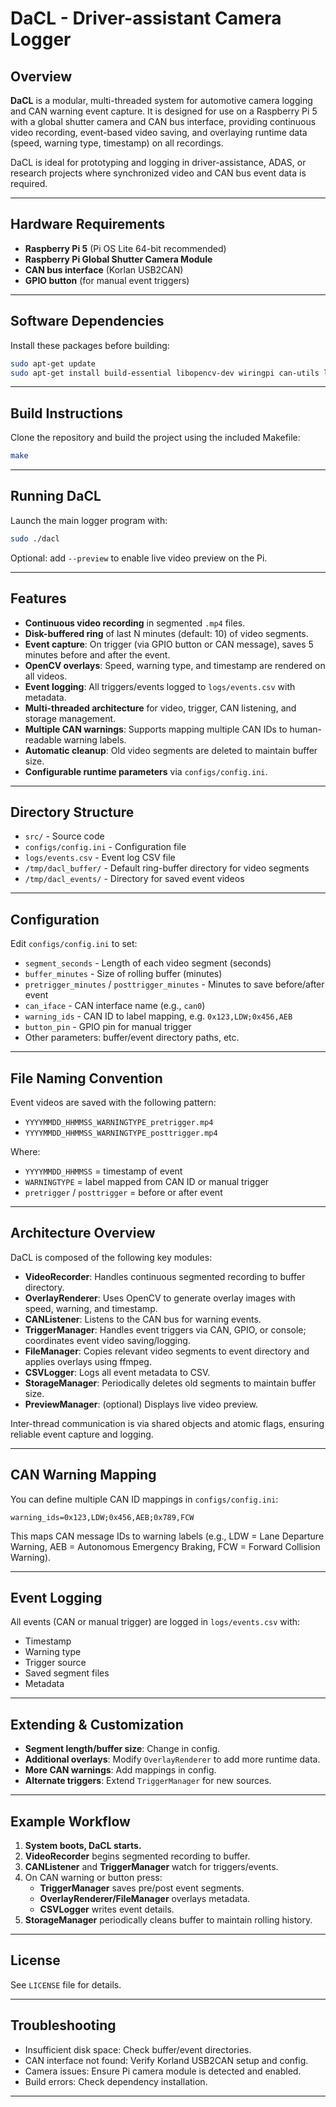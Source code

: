 # DaCL - Driver-assistant Camera Logger

## Overview

**DaCL** is a modular, multi-threaded system for automotive camera logging and CAN warning event capture. It is designed for use on a Raspberry Pi 5 with a global shutter camera and CAN bus interface, providing continuous video recording, event-based video saving, and overlaying runtime data (speed, warning type, timestamp) on all recordings. 

DaCL is ideal for prototyping and logging in driver-assistance, ADAS, or research projects where synchronized video and CAN bus event data is required.

---

## Hardware Requirements

- **Raspberry Pi 5** (Pi OS Lite 64-bit recommended)
- **Raspberry Pi Global Shutter Camera Module**
- **CAN bus interface** (Korlan USB2CAN)
- **GPIO button** (for manual event triggers)

---

## Software Dependencies

Install these packages before building:

```sh
sudo apt-get update
sudo apt-get install build-essential libopencv-dev wiringpi can-utils libcamera-dev ffmpeg
```

---

## Build Instructions

Clone the repository and build the project using the included Makefile:

```sh
make
```

---

## Running DaCL

Launch the main logger program with:

```sh
sudo ./dacl
```

Optional: add `--preview` to enable live video preview on the Pi.

---

## Features

- **Continuous video recording** in segmented `.mp4` files.
- **Disk-buffered ring** of last N minutes (default: 10) of video segments.
- **Event capture**: On trigger (via GPIO button or CAN message), saves 5 minutes before and after the event.
- **OpenCV overlays**: Speed, warning type, and timestamp are rendered on all videos.
- **Event logging**: All triggers/events logged to `logs/events.csv` with metadata.
- **Multi-threaded architecture** for video, trigger, CAN listening, and storage management.
- **Multiple CAN warnings**: Supports mapping multiple CAN IDs to human-readable warning labels.
- **Automatic cleanup**: Old video segments are deleted to maintain buffer size.
- **Configurable runtime parameters** via `configs/config.ini`.

---

## Directory Structure

- `src/` - Source code
- `configs/config.ini` - Configuration file
- `logs/events.csv` - Event log CSV file
- `/tmp/dacl_buffer/` - Default ring-buffer directory for video segments
- `/tmp/dacl_events/` - Directory for saved event videos

---

## Configuration

Edit `configs/config.ini` to set:

- `segment_seconds` - Length of each video segment (seconds)
- `buffer_minutes` - Size of rolling buffer (minutes)
- `pretrigger_minutes` / `posttrigger_minutes` - Minutes to save before/after event
- `can_iface` - CAN interface name (e.g., `can0`)
- `warning_ids` - CAN ID to label mapping, e.g. `0x123,LDW;0x456,AEB`
- `button_pin` - GPIO pin for manual trigger
- Other parameters: buffer/event directory paths, etc.

---

## File Naming Convention

Event videos are saved with the following pattern:

- `YYYYMMDD_HHMMSS_WARNINGTYPE_pretrigger.mp4`
- `YYYYMMDD_HHMMSS_WARNINGTYPE_posttrigger.mp4`

Where:
- `YYYYMMDD_HHMMSS` = timestamp of event
- `WARNINGTYPE` = label mapped from CAN ID or manual trigger
- `pretrigger` / `posttrigger` = before or after event

---

## Architecture Overview

DaCL is composed of the following key modules:

- **VideoRecorder**: Handles continuous segmented recording to buffer directory.
- **OverlayRenderer**: Uses OpenCV to generate overlay images with speed, warning, and timestamp.
- **CANListener**: Listens to the CAN bus for warning events.
- **TriggerManager**: Handles event triggers via CAN, GPIO, or console; coordinates event video saving/logging.
- **FileManager**: Copies relevant video segments to event directory and applies overlays using ffmpeg.
- **CSVLogger**: Logs all event metadata to CSV.
- **StorageManager**: Periodically deletes old segments to maintain buffer size.
- **PreviewManager**: (optional) Displays live video preview.

Inter-thread communication is via shared objects and atomic flags, ensuring reliable event capture and logging.

---

## CAN Warning Mapping

You can define multiple CAN ID mappings in `configs/config.ini`:

```
warning_ids=0x123,LDW;0x456,AEB;0x789,FCW
```

This maps CAN message IDs to warning labels (e.g., LDW = Lane Departure Warning, AEB = Autonomous Emergency Braking, FCW = Forward Collision Warning).

---

## Event Logging

All events (CAN or manual trigger) are logged in `logs/events.csv` with:

- Timestamp
- Warning type
- Trigger source
- Saved segment files
- Metadata

---

## Extending & Customization

- **Segment length/buffer size**: Change in config.
- **Additional overlays**: Modify `OverlayRenderer` to add more runtime data.
- **More CAN warnings**: Add mappings in config.
- **Alternate triggers**: Extend `TriggerManager` for new sources.

---

## Example Workflow

1. **System boots, DaCL starts.**
2. **VideoRecorder** begins segmented recording to buffer.
3. **CANListener** and **TriggerManager** watch for triggers/events.
4. On CAN warning or button press:
    - **TriggerManager** saves pre/post event segments.
    - **OverlayRenderer/FileManager** overlays metadata.
    - **CSVLogger** writes event details.
5. **StorageManager** periodically cleans buffer to maintain rolling history.

---

## License

See `LICENSE` file for details.

---

## Troubleshooting

- Insufficient disk space: Check buffer/event directories.
- CAN interface not found: Verify Korland USB2CAN setup and config.
- Camera issues: Ensure Pi camera module is detected and enabled.
- Build errors: Check dependency installation.

---
